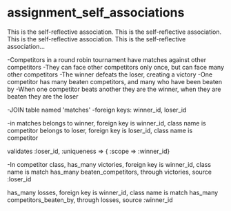 assignment_self_associations
============================

This is the self-reflective association. This is the self-reflective association. This is the self-reflective association. This is the self-reflective association...

-Competitors in a round robin tournament have matches against other competitors
-They can face other competitors only once, but can face many other competitors
-The winner defeats the loser, creating a victory
-One competitor has many beaten competitors, and many who have been beaten by
-When one competitor beats another they are the winner, when they are beaten they are the loser

-JOIN table named 'matches'
-foreign keys: winner_id, loser_id

-in matches
  belongs to winner, foreign key is winner_id, class name is competitor
  belongs to loser, foreign key is loser_id, class name is competitor

  validates :loser_id, :uniqueness => { :scope => :winner_id}

-In competitor class,
  has_many victories, foreign key is winner_id, class name is match
  has_many beaten_competitors, through victories, source :loser_id

  has_many losses, foreign key is winner_id, class name is match
  has_many competitors_beaten_by, through losses, source :winner_id

